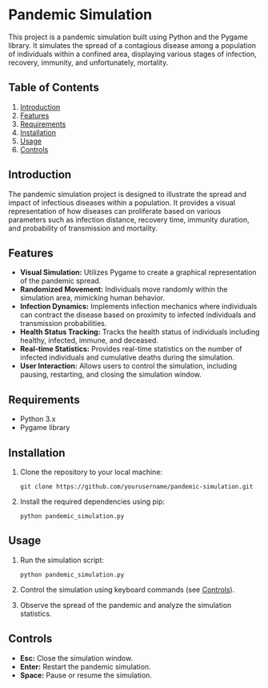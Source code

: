 # Pandemic Simulation

This project is a pandemic simulation built using Python and the Pygame library. It simulates the spread of a contagious disease among a population of individuals within a confined area, displaying various stages of infection, recovery, immunity, and unfortunately, mortality.

## Table of Contents
1. [Introduction](#introduction)
2. [Features](#features)
3. [Requirements](#requirements)
4. [Installation](#installation)
5. [Usage](#usage)
6. [Controls](#controls)

## Introduction

The pandemic simulation project is designed to illustrate the spread and impact of infectious diseases within a population. It provides a visual representation of how diseases can proliferate based on various parameters such as infection distance, recovery time, immunity duration, and probability of transmission and mortality.

## Features

- **Visual Simulation:** Utilizes Pygame to create a graphical representation of the pandemic spread.
- **Randomized Movement:** Individuals move randomly within the simulation area, mimicking human behavior.
- **Infection Dynamics:** Implements infection mechanics where individuals can contract the disease based on proximity to infected individuals and transmission probabilities.
- **Health Status Tracking:** Tracks the health status of individuals including healthy, infected, immune, and deceased.
- **Real-time Statistics:** Provides real-time statistics on the number of infected individuals and cumulative deaths during the simulation.
- **User Interaction:** Allows users to control the simulation, including pausing, restarting, and closing the simulation window.

## Requirements

- Python 3.x
- Pygame library

## Installation

1. Clone the repository to your local machine:

    ```
    git clone https://github.com/yourusername/pandemic-simulation.git
    ```

2. Install the required dependencies using pip:

    ```
    python pandemic_simulation.py
    ```


## Usage

1. Run the simulation script:

    ```
    python pandemic_simulation.py

    ```

2. Control the simulation using keyboard commands (see [Controls](#controls)).

3. Observe the spread of the pandemic and analyze the simulation statistics.

## Controls

- **Esc:** Close the simulation window.
- **Enter:** Restart the pandemic simulation.
- **Space:** Pause or resume the simulation.



